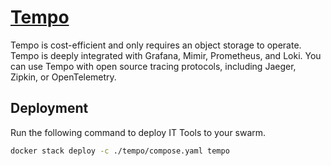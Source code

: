 # [Tempo](https://grafana.com/docs/tempo/latest/)

Tempo is cost-efficient and only requires an object storage to operate. Tempo is deeply integrated with Grafana, Mimir, Prometheus, and Loki. You can use Tempo with open source tracing protocols, including Jaeger, Zipkin, or OpenTelemetry.

## Deployment

Run the following command to deploy IT Tools to your swarm.

```bash
docker stack deploy -c ./tempo/compose.yaml tempo
```
